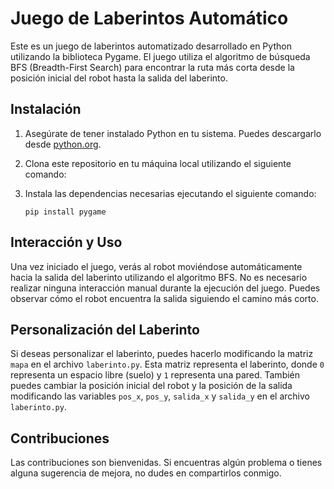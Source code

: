 # Juego de Laberintos Automático

Este es un juego de laberintos automatizado desarrollado en Python utilizando la biblioteca Pygame. El juego utiliza el algoritmo de búsqueda BFS (Breadth-First Search) para encontrar la ruta más corta desde la posición inicial del robot hasta la salida del laberinto.

## Instalación

1. Asegúrate de tener instalado Python en tu sistema. Puedes descargarlo desde [python.org](https://www.python.org/downloads/).
2. Clona este repositorio en tu máquina local utilizando el siguiente comando:
3. Instala las dependencias necesarias ejecutando el siguiente comando:

    ```
    pip install pygame
    ```

## Interacción y Uso

Una vez iniciado el juego, verás al robot moviéndose automáticamente hacia la salida del laberinto utilizando el algoritmo BFS.
No es necesario realizar ninguna interacción manual durante la ejecución del juego. Puedes observar cómo el robot encuentra la salida siguiendo el camino más corto.

## Personalización del Laberinto

Si deseas personalizar el laberinto, puedes hacerlo modificando la matriz `mapa` en el archivo `laberinto.py`. Esta matriz representa el laberinto, donde `0` representa un espacio libre (suelo) y `1` representa una pared.
También puedes cambiar la posición inicial del robot y la posición de la salida modificando las variables `pos_x`, `pos_y`, `salida_x` y `salida_y` en el archivo `laberinto.py`.

## Contribuciones

Las contribuciones son bienvenidas. Si encuentras algún problema o tienes alguna sugerencia de mejora, no dudes en compartirlos conmigo.
